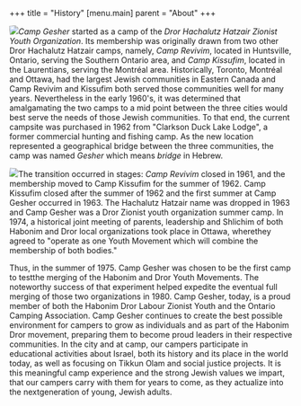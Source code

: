 +++
title = "History"
[menu.main]
parent = "About"
+++

<img class="float-left mr-4 mb-4" src="B017837-R1-26-27.jpg" style="transform: rotate(-5deg);">*Camp Gesher* started as a camp of the *Dror Hachalutz Hatzair Zionist Youth Organization*. Its membership was originally drawn from two other Dror Hachalutz Hatzair camps, namely, *Camp Revivim*, located in Huntsville, Ontario, serving the Southern Ontario area, and *Camp Kissufim*, located in the Laurentians, serving the Montréal area. Historically, Toronto, Montréal and Ottawa, had the largest Jewish communities in Eastern Canada and Camp Revivim and Kissufim both served those communities well for many years. Nevertheless in the early 1960's, it was determined that amalgamating the two camps to a mid point between the three cities would best serve the needs of those Jewish communities. To that end, the current campsite was purchased in 1962 from "Clarkson Duck Lake Lodge", a former commercial hunting and fishing camp. As the new location represented a geographical bridge between the three communities, the camp was named <span data-toggle="tooltip" title="Bridge">*Gesher*</span> which means *bridge* in Hebrew.

<img class="float-right m-4 mr-0" src="B017837-R1-00-1.jpg" style="transform: rotate(5deg);">The transition occurred in stages: *Camp Revivim* closed in 1961, and the membership moved to Camp Kissufim for the summer of 1962. Camp Kissufim closed after the summer of 1962 and the first summer at Camp Gesher occurred in 1963. The Hachalutz Hatzair name was dropped in 1963 and Camp Gesher was a Dror Zionist youth organization summer camp. In 1974, a historical joint meeting of parents, leadership and Shlichim of both Habonim and Dror local organizations took place in Ottawa, wherethey agreed to "operate as one Youth Movement which will combine the membership of both bodies."

Thus, in the summer of 1975. Camp Gesher was chosen to be the first camp to testthe merging of the Habonim and Dror Youth Movements. The noteworthy success of that experiment helped expedite the eventual full merging of those two organizations in 1980. Camp Gesher, today, is a proud member of both the Habonim Dror Labour Zionist Youth and the Ontario Camping Association. Camp Gesher continues to create the best possible environment for campers to grow as individuals and as part of the Habonim Dror movement, preparing them to become proud leaders in their respective communities. In the city and at camp, our campers participate in educational activities about Israel, both its history and its place in the world today, as well as focusing on <span data-toggle="tooltip" title="Repairing the World">Tikkun Olam</span> and social justice projects. It is this meaningful camp experience and the strong Jewish values we impart, that our campers carry with them for years to come, as they actualize into the nextgeneration of young, Jewish adults.